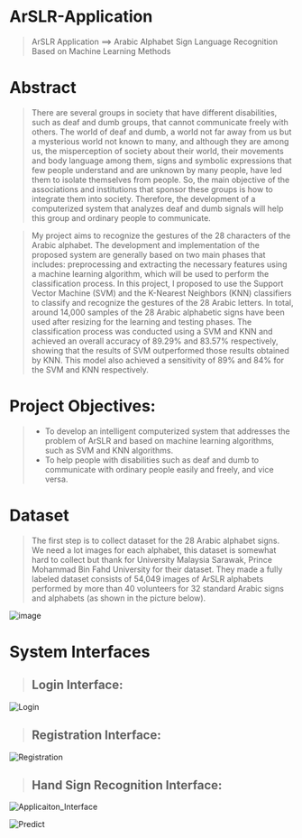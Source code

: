 # ArSLR-Application
> ArSLR Application  ==>  Arabic Alphabet Sign Language Recognition Based on Machine Learning Methods

# Abstract

> There are several groups in society that have different disabilities, such as deaf and dumb groups, that cannot communicate freely with others. The world of deaf and dumb, a world not far away from us but a mysterious world not known to many, and although they are among us, the misperception of society about their world, their movements and body language among them, signs and symbolic expressions that few people understand and are unknown by many people, have led them to isolate themselves from people. So, the main objective of the associations and institutions that sponsor these groups is how to integrate them into society. Therefore, the development of a computerized system that analyzes deaf and dumb signals will help this group and ordinary people to communicate.

> My project aims to recognize the gestures of the 28 characters of the Arabic alphabet. The development and implementation of the proposed system are generally based on two main phases that includes: preprocessing and extracting the necessary features using a machine learning algorithm, which will be used to perform the classification process. In this project, I proposed to use the Support Vector Machine (SVM) and the K-Nearest Neighbors (KNN) classifiers to classify and recognize the gestures of the 28 Arabic letters.
In total, around 14,000 samples of the 28 Arabic alphabetic signs have been used after resizing for the learning and testing phases. The classification process was conducted using a SVM and KNN and achieved an overall accuracy of 89.29% and 83.57% respectively, showing that the results of SVM outperformed those results obtained by KNN. This model also achieved a sensitivity of 89% and 84% for the SVM and KNN respectively.

# Project Objectives:
> - To develop an intelligent computerized system that addresses the problem of ArSLR and based on machine learning algorithms, such as SVM and KNN algorithms.
> - To help people with disabilities such as deaf and dumb to communicate with ordinary people easily and freely, and vice versa.

# Dataset
> The first step is to collect dataset for the 28 Arabic alphabet signs. We need a lot images for each alphabet, this dataset is somewhat hard to collect but thank for University Malaysia Sarawak, Prince Mohammad Bin Fahd University for their dataset. They made a fully labeled dataset consists of 54,049 images of ArSLR alphabets performed by more than 40 volunteers for 32 standard Arabic signs and alphabets (as shown in the picture below).

![image](https://user-images.githubusercontent.com/65462055/169630880-592dc17a-84fb-4d86-8f01-7449dbe24908.png)

# System Interfaces

> ## Login Interface:

![Login](https://user-images.githubusercontent.com/65462055/169636082-267f3e6f-92cd-4117-bd26-0291dcdaa20a.png)

> ## Registration Interface:

![Registration](https://user-images.githubusercontent.com/65462055/169636111-7744c23d-327d-4efd-a2ed-6139edc92a7e.png)

> ## Hand Sign Recognition Interface:

![Applicaiton_Interface](https://user-images.githubusercontent.com/65462055/169636173-155ac464-3ae4-4560-8b70-4142382837eb.png)

![Predict](https://user-images.githubusercontent.com/65462055/169636175-78b18bc6-3fad-4696-8fba-cb0772f5d802.png)





